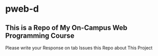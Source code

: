 # pweb-d
This is a Repo of My On-Campus Web Programming Course
-----------
Please write your Response on tab Issues this Repo about This Project
